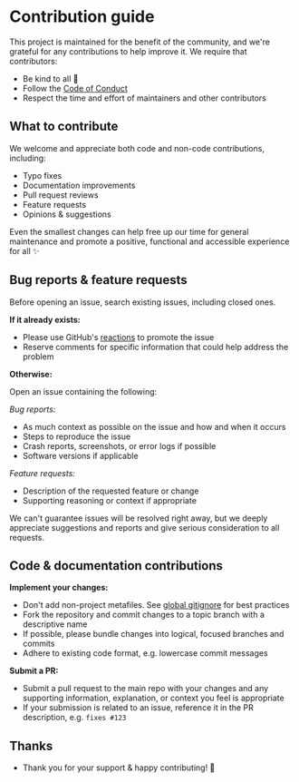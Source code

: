 # Contribution guide

This project is maintained for the benefit of the community, and we're grateful for any contributions to help improve it. We require that contributors:

- Be kind to all 💛
- Follow the [Code of Conduct](/.github/code-of-conduct.md)
- Respect the time and effort of maintainers and other contributors

## What to contribute

We welcome and appreciate both code and non-code contributions, including:

- Typo fixes
- Documentation improvements
- Pull request reviews
- Feature requests
- Opinions & suggestions

Even the smallest changes can help free up our time for general maintenance and promote a positive, functional and accessible experience for all ✨

## Bug reports & feature requests

Before opening an issue, search existing issues, including closed ones.

**If it already exists:**

- Please use GitHub's [reactions](https://github.blog/2016-03-10-add-reactions-to-pull-requests-issues-and-comments/) to promote the issue
- Reserve comments for specific information that could help address the problem

**Otherwise:**

Open an issue containing the following:

_Bug reports:_

- As much context as possible on the issue and how and when it occurs
- Steps to reproduce the issue
- Crash reports, screenshots, or error logs if possible
- Software versions if applicable

_Feature requests:_

- Description of the requested feature or change
- Supporting reasoning or context if appropriate

We can't guarantee issues will be resolved right away, but we deeply appreciate suggestions and reports and give serious consideration to all requests.

## Code & documentation contributions

**Implement your changes:**

- Don't add non-project metafiles. See [global gitignore](https://gist.github.com/subfuzion/db7f57fff2fb6998a16c) for best practices
- Fork the repository and commit changes to a topic branch with a descriptive name
- If possible, please bundle changes into logical, focused branches and commits
- Adhere to existing code format, e.g. lowercase commit messages

**Submit a PR:**

- Submit a pull request to the main repo with your changes and any supporting information, explanation, or context you feel is appropriate
- If your submission is related to an issue, reference it in the PR description, e.g. `fixes #123`

## Thanks

- Thank you for your support & happy contributing! 🌸
